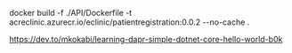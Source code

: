 docker build -f ./API/Dockerfile -t acreclinic.azurecr.io/eclinic/patientregistration:0.0.2 --no-cache .


https://dev.to/mkokabi/learning-dapr-simple-dotnet-core-hello-world-b0k